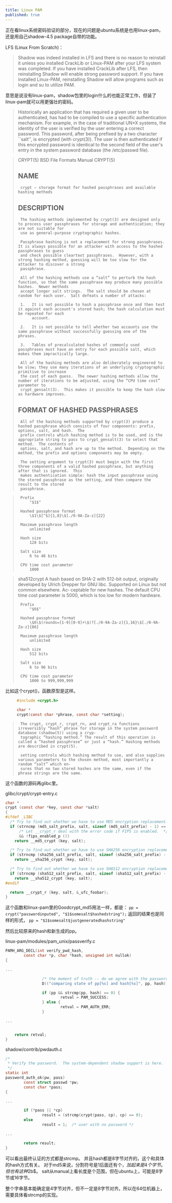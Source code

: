 ```yaml
---
title: Linux PAM
published: true
---
```


正在看linux系统密码验证的部分，现在的问题是ubuntu系统是也用linux-pam，还是用自己shadow-4.5 package自带的功能。

LFS (Linux From Scratch)：
> Shadow was indeed installed in LFS and there is no reason to reinstall it unless you installed CrackLib or Linux-PAM after your LFS system was completed. If you have installed CrackLib after LFS, then reinstalling Shadow will enable strong password support. If you have installed Linux-PAM, reinstalling Shadow will allow programs such as login and su to utilize PAM. 

意思是说没有linux-pam，shadow包里的login什么的也能正常工作，但装了linux-pam就可以用更强壮的密码。



> Historically an application that has required a given user to be authenticated, has had to be compiled to use a specific authentication mechanism. For example, in the case of traditional UN*X systems, the identity of the user is verified by the user entering a correct password. This password, after being prefixed by a two character ``salt'', is encrypted (with crypt(3)). The user is then authenticated if this encrypted password is identical to the second field of the user's entry in the system password database (the /etc/passwd file). 
> 




> CRYPT(5)                                                          BSD File Formats Manual                                                         CRYPT(5)
> 
> ## NAME
>      crypt — storage format for hashed passphrases and available hashing methods
> 
> ## DESCRIPTION
>      The hashing methods implemented by crypt(3) are designed only to process user passphrases for storage and authentication; they are not suitable for
>      use as general-purpose cryptographic hashes.
> 
>      Passphrase hashing is not a replacement for strong passphrases.  It is always possible for an attacker with access to the hashed passphrases to guess
>      and check possible cleartext passphrases.  However, with a strong hashing method, guessing will be too slow for the attacker to discover a strong
>      passphrase.
> 
>      All of the hashing methods use a “salt” to perturb the hash function, so that the same passphrase may produce many possible hashes.  Newer methods
>      accept longer salt strings.  The salt should be chosen at random for each user.  Salt defeats a number of attacks:
> 
>      1.   It is not possible to hash a passphrase once and then test it against each account's stored hash; the hash calculation must be repeated for each
>           account.
> 
>      2.   It is not possible to tell whether two accounts use the same passphrase without successfully guessing one of the phrases.
> 
>      3.   Tables of precalculated hashes of commonly used passphrases must have an entry for each possible salt, which makes them impractically large.
> 
>      All of the hashing methods are also deliberately engineered to be slow; they use many iterations of an underlying cryptographic primitive to increase
>      the cost of each guess.  The newer hashing methods allow the number of iterations to be adjusted, using the “CPU time cost” parameter to
>      crypt_gensalt(3).  This makes it possible to keep the hash slow as hardware improves.
> 
> ## FORMAT OF HASHED PASSPHRASES
>      All of the hashing methods supported by crypt(3) produce a hashed passphrase which consists of four components: prefix, options, salt, and hash.  The
>      prefix controls which hashing method is to be used, and is the appropriate string to pass to crypt_gensalt(3) to select that method.  The contents of
>      options, salt, and hash are up to the method.  Depending on the method, the prefix and options components may be empty.
> 
>      The setting argument to crypt(3) must begin with the first three components of a valid hashed passphrase, but anything after that is ignored.  This
>      makes authentication simple: hash the input passphrase using the stored passphrase as the setting, and then compare the result to the stored
>      passphrase.
> 



>      Prefix
>          "$1$"
> 
>      Hashed passphrase format
>          \$1\$[^$]{1,8}\$[./0-9A-Za-z]{22}
> 
>      Maximum passphrase length
>          unlimited
> 
>      Hash size
>          128 bits
> 
>      Salt size
>          6 to 48 bits
> 
>      CPU time cost parameter
>          1000



>    sha512crypt
>      A hash based on SHA-2 with 512-bit output, originally developed by Ulrich Drepper for GNU libc.  Supported on Linux but not common elsewhere.  Ac‐
>      ceptable for new hashes.  The default CPU time cost parameter is 5000, which is too low for modern hardware.
> 
>      Prefix
>          "$6$"
> 
>      Hashed passphrase format
>          \$6\$(rounds=[1-9][0-9]+\$)?[./0-9A-Za-z]{1,16}\$[./0-9A-Za-z]{86}
> 
>      Maximum passphrase length
>          unlimited
> 
>      Hash size
>          512 bits
> 
>      Salt size
>          6 to 96 bits
> 
>      CPU time cost parameter
>          1000 to 999,999,999



比如这个crypt()，函数原型是这样。

`````c
     #include <crypt.h>

     char *
     crypt(const char *phrase, const char *setting);
`````

>      The crypt, crypt_r, crypt_rn, and crypt_ra functions irreversibly “hash” phrase for storage in the system password database (shadow(5)) using a cryp‐
>      tographic “hashing method.” The result of this operation is called a “hashed passphrase” or just a “hash.” Hashing methods are described in crypt(5).
> 
>      setting controls which hashing method to use, and also supplies various parameters to the chosen method, most importantly a random “salt” which en‐
>      sures that no two stored hashes are the same, even if the phrase strings are the same.


这个函数的源码再glibc里。

glibc/crypt/crypt-entry.c

`````c
char *
crypt (const char *key, const char *salt)
{
#ifdef _LIBC
  /* Try to find out whether we have to use MD5 encryption replacement.  */
  if (strncmp (md5_salt_prefix, salt, sizeof (md5_salt_prefix) - 1) == 0
      /* Let __crypt_r deal with the error code if FIPS is enabled.  */
      && !fips_enabled_p ())
    return __md5_crypt (key, salt);

  /* Try to find out whether we have to use SHA256 encryption replacement.  */
  if (strncmp (sha256_salt_prefix, salt, sizeof (sha256_salt_prefix) - 1) == 0)
    return __sha256_crypt (key, salt);

  /* Try to find out whether we have to use SHA512 encryption replacement.  */
  if (strncmp (sha512_salt_prefix, salt, sizeof (sha512_salt_prefix) - 1) == 0)
    return __sha512_crypt (key, salt);
#endif

  return __crypt_r (key, salt, &_ufc_foobar);
}
`````

这个函数和linux-pam里的Goodcrypt_md5用法一样，都是：
`pp = crypt("passwordinputed", "$1$somesalt$hashedstring");`
返回的结果也是同样的形式，
`pp = "$1$somesalt$justgeneratedhashstring"`

然后比较原来的hash和新生成的pp。

linux-pam/modules/pam_unix/passverify.c
`````c
PAMH_ARG_DECL(int verify_pwd_hash,
        const char *p, char *hash, unsigned int nullok)
{

...

                /* the moment of truth -- do we agree with the password? */
                D(("comparing state of pp[%s] and hash[%s]", pp, hash));

                if (pp && strcmp(pp, hash) == 0) {
                        retval = PAM_SUCCESS;
                } else {
                        retval = PAM_AUTH_ERR;
                }

...


	return retval;
}
`````


shadow/contrib/pwdauth.c
`````c
/*
 * Verify the password.  The system-dependent shadow support is here.
 */
static int
password_auth_ok(pw, pass)
        const struct passwd *pw;
        const char *pass;
{

...

        if (*pass || *cp)
                result = (strcmp(crypt(pass, cp), cp) == 0);
        else
                result = 1;  /* user with no password */

...

        return result;
}
`````

可以看出最终认证的方式都是strcmp。
并且hash都是8字节对齐的，这个和具体的hash方式有关。
对于md5来说，分割符号是$1$后面还有个$，加起来是4个字节。但也有这种$2b$。
salt从manual上看长度是个范围，但在ubuntu上，可能是8字节或16字节。

整个字串基本能确定是4字节对齐，但不一定是8字节对齐。所以在64位机器上，需要具体看strcmp的实现。


